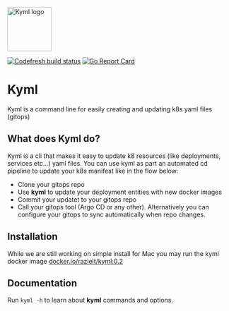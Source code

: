 <img src="https://raw.githubusercontent.com/Razielt77/kyml/master/kyml.svg" width="100"
  alt="Kyml logo"/>

[![Codefresh build status]( https://g.codefresh.io/api/badges/pipeline/razielt77_github/Kyml%2Fci?type=cf-1&key=eyJhbGciOiJIUzI1NiJ9.NTY4MGYxMzAzNGNkYjMxNzdjODJhY2Ix.7GdEBSxLCA8HFs_SIUKUZiofLRqTMnAxV69g2uRYilk)]( https://g.codefresh.io/pipelines/edit/new/builds?id=5f4f27f269bd0e763e9f36de&pipeline=ci&projects=Kyml&projectId=5f4f27d3f8aad1818af6d365)
[![Go Report Card](https://goreportcard.com/badge/github.com/Razielt77/kyml)](https://goreportcard.com/report/github.com/Razielt77/kyml)
# Kyml

Kyml is a command line for easily creating and updating k8s yaml files (gitops)


## What does Kyml do?

Kyml is a cli that makes it easy to update k8 resources (like deployments, services etc...) yaml files.
You can use kyml as part an automated cd pipeline to update your k8s manifest like in the flow below:
- Clone your gitops repo
- Use **kyml** to update your deployment entities with new docker images
- Commit your updatet to your gitops repo
- Call your gitops tool (Argo CD or any other). Alternatively you can configure your gitops to sync automatically when repo changes.

## Installation
While we are still working on simple install for Mac you may run the kyml docker image [docker.io/razielt/kyml:0.2](https://hub.docker.com/repository/docker/razielt/kyml)

## Documentation

Run `kyml -h` to learn about **kyml** commands and options.

